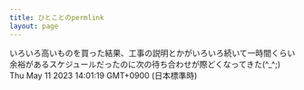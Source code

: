 ```yaml
---
title: ひとことのpermlink
layout: page
---
```

<div class="box" dt="1683781279896">
  いろいろ高いものを買った結果、工事の説明とかがいろいろ続いて一時間くらい余裕があるスケジュールだったのに次の待ち合わせが際どくなってきた(^_^;)
  <div class="content is-small">Thu May 11 2023 14:01:19 GMT+0900 (日本標準時)</div>
</div>